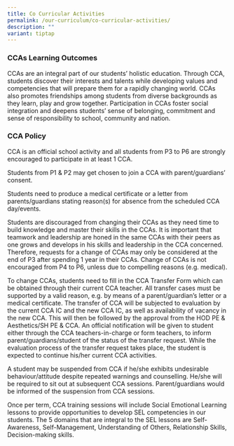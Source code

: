 ```yaml
---
title: Co Curricular Activities
permalink: /our-curriculum/co-curricular-activities/
description: ""
variant: tiptap
---
```

<h3>CCAs Learning Outcomes</h3>
<p>CCAs are an integral part of our students’ holistic education. Through
CCA, students discover their interests and talents while developing values
and competencies that will prepare them for a rapidly changing world. CCAs
also promotes friendships among students from diverse backgrounds as they
learn, play and grow together. Participation in CCAs foster social integration
and deepens students’ sense of belonging, commitment and sense of responsibility
to school, community and nation.</p>
<h3>CCA Policy</h3>
<p>CCA is an official school activity and all students from P3 to P6 are
strongly encouraged to participate in at least 1 CCA.</p>
<p>Students from P1 &amp; P2 may get chosen to join a CCA with parent/guardians’
consent.</p>
<p>Students need to produce a medical certificate or a letter from parents/guardians
stating reason(s) for absence from the scheduled CCA day/events.</p>
<p>Students are discouraged from changing their CCAs as they need time to
build knowledge and master their skills in the CCAs. It is important that
teamwork and leadership are honed in the same CCAs with their peers as
one grows and develops in his skills and leadership in the CCA concerned.
Therefore, requests for a change of CCAs may only be considered at the
end of P3 after spending 1 year in their CCAs. Change of CCAs is not encouraged
from P4 to P6, unless due to compelling reasons (e.g. medical).</p>
<p>To change CCAs, students need to fill in the CCA Transfer Form which can
be obtained through their current CCA teacher. All transfer cases must
be supported by a valid reason, e.g. by means of a parent/guardian’s letter
or a medical certificate. The transfer of CCA will be subjected to evaluation
by the current CCA IC and the new CCA IC, as well as availability of vacancy
in the new CCA. This will then be followed by the approval from the HOD
PE &amp; Aesthetics/SH PE &amp; CCA. An official notification will be given
to student either through the CCA teachers-in-charge or form teachers,
to inform parent/guardians/student of the status of the transfer request.
While the evaluation process of the transfer request takes place, the student
is expected to continue his/her current CCA activities.</p>
<p>A student may be suspended from CCA if he/she exhibits undesirable behaviour/attitude
despite repeated warnings and counselling. He/she will be required to sit
out at subsequent CCA sessions. Parent/guardians would be informed of the
suspension from CCA sessions.</p>
<p>Once per term, CCA training sessions will include Social Emotional Learning
lessons to provide opportunities to develop SEL competencies in our students.
The 5 domains that are integral to the SEL lessons are Self-Awareness,
Self-Management, Understanding of Others, Relationship Skills, Decision-making
skills.</p>